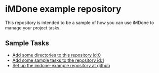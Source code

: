 iMDone example repository
====
This repository is intended to be a sample of how you can use iMDone to manage your project tasks.

Sample Tasks
----
- [Add some directories to this repository id:0](#TODO:0)
- [Add some sample tasks to the repository id:1](#TODO:30)
- [Set up the imdone-example repository at github](#DONE:0)
